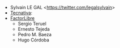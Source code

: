 - Sylvain LE GAL \<<https://twitter.com/legalsylvain>\>
- [Tecnativa](https://www.tecnativa.com):
- [FactorLibre](https://www.factorlibre.com)
  - Sergio Teruel
  - Ernesto Tejeda
  - Pedro M. Baeza
  - Hugo Córdoba

